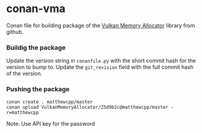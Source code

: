 # conan-vma

Conan file for building package of the [Vulkan Memory Allocator](https://github.com/GPUOpen-LibrariesAndSDKs/VulkanMemoryAllocator) library from github.

### Buildig the package

Update the version string in `conanfile.py` with the short commit hash for the version to bump to.
Update the `git_revision` field with the full commit hash of the version.


### Pushing the package
```
conan create . matthewcpp/master
conan upload VulkanMemoryAllocator/25d9b2c@matthewcpp/master -r=matthewcpp
```
Note: Use API key for the password
